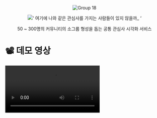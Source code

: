<div align="center">

![Group 18](https://user-images.githubusercontent.com/69471032/205137911-7ed0a14d-ffe9-4cec-94b6-6d4bd7bc73c5.png)

![‘ 여기에 나와 같은 관심사를 가지는 사람들이 있지 않을까_ ‘](https://user-images.githubusercontent.com/69471032/205137218-f7a23f79-3479-4daf-9494-037d26087a9a.png)

50 ~ 300명의 커뮤니티의 소그룹 형성을 돕는 공통 관심사 시각화 서비스

</div>

# 📽️ 데모 영상

<video src="https://user-images.githubusercontent.com/30151603/207490055-64eacee7-4547-4c58-860a-753d46c016a7.mp4"/>

# 🛠️ 기술스택

<div align="center">

<h2>프론트엔드</h2>

![Typescript](https://img.shields.io/badge/Typescript-3178C6.svg?style=for-the-badge&logo=Typescript&logoColor=white) ![React](https://img.shields.io/badge/React-61DAFB.svg?style=for-the-badge&logo=React&logoColor=white) ![NextJS](https://img.shields.io/badge/Next.js-000000.svg?style=for-the-badge&logo=Next.js&logoColor=white) ![ReactQuery](https://img.shields.io/badge/ReactQuery-FF4154.svg?style=for-the-badge&logo=React-Query&logoColor=white) ![Axios](https://img.shields.io/badge/Axios-5A29E4.svg?style=for-the-badge&logo=Axios&logoColor=white) ![Sass](https://img.shields.io/badge/Sass-CC6699.svg?style=for-the-badge&logo=Sass&logoColor=white) ![ESLint](https://img.shields.io/badge/ESLint-4B32C3.svg?style=for-the-badge&logo=ESLint&logoColor=white) ![Prettier](https://img.shields.io/badge/ESLint-F7B93E.svg?style=for-the-badge&logo=Prettier&logoColor=black)

</div>

<h3> 기술 선정이유 </h3>
<details>
  <summary>
    <b>Typescript</b>
  </summary>

- IDE 인텔리센스의 도움을 더욱 더 받을 수 있다.
- 협업시에 코드의 가독성을 증가시켜 이해하는데 낭비되는 시간을 감소 시켜준다.
- 컴파일 단계에서 자바스크립트의 버그의 일부를 사전 감지하여, 생산성을 높여준다.
- 리액트와 타입스크립트의 호환성이 비교적 좋은 편이다.

</details>
<details>
  <summary>
    <b>React.js</b>
  </summary>

- 생태계와 시장성이 매우 커서, 레퍼런스가 많고, 다양한 안정화된 라이브러리가 다수 존재
- 컴포넌트 단위의 개발로 생산성, 유지보수성이 높다.
- 타 프레임 워크에 비해 JS 친화적 문법을 가지고 있어 팀 내에서 새로운 학습 코스트가 발생하지 않아 생산성이 증가된다.

</details>
<details>
  <summary>
    <b>Next.js</b>
  </summary>

- SSR, SSG를 간편하게 구현할 수 있어 페이지 별 렌더링 최적화를 할 수 있다.
- 특정 디렉토리 구조를 강제하여 유연성이 떨어지지만, 팀 프로젝트 내에서 리액트를 사용할 때에 부족한 체계성을 보충해줄 수 있다.
- 라우팅, 이미지 최적화 등 편의적인 기능을 다수 제공받을 수 있다.

</details>
<details>
  <summary>
    <b>React Query</b>
  </summary>

- 캐시를 통해서 서버 통신을 최소화 할 수 있고, 그를 통해서 전역 상태 관리의 필요성을 줄여준다.
- 비동기 과정을 선언적으로 관리할 수 있어 생산성을 높여준다.
- Infinite Query, Auto Refetch 등의 편의 기능을 제공받을 수 있다.

</details>
<details>
  <summary>
    <b>SCSS Module</b>
  </summary>

- 현재 프론트엔드의 JS의 코드의 볼륨을 낮추는 트랜드에 알맞다.
- CSS in JS에 비해 성능적으로 뛰어나다.
- Module을 통해서 스타일간의 모듈성을 지킬 수 있다.

</details>

<div align="center">

## 백엔드

![java](https://img.shields.io/badge/java-007396.svg?style=for-the-badge&logo=java&logoColor=white) ![Spring](https://img.shields.io/badge/Spring-6DB33F.svg?style=for-the-badge&logo=Spring&logoColor=white) ![SpringBoot](https://img.shields.io/badge/SpringBoot-6DB33F.svg?style=for-the-badge&logo=Spring-Boot&logoColor=white) ![MySQL](https://img.shields.io/badge/MySQL-4479A1.svg?style=for-the-badge&logo=MySQL&logoColor=white) ![JPA](https://img.shields.io/badge/JPA-6DB33F.svg?style=for-the-badge&logo=Spring&logoColor=white) ![JUnit5](https://img.shields.io/badge/JUnit5-25A162.svg?style=for-the-badge&logo=JUnit5&logoColor=white)

</div>

<h3> 기술 선정이유 </h3>
<details>
  <summary>
    <b>Java / Spring</b>
  </summary>

- 객체지향언어 사용을 통한 객체지향 프로그래밍 학습을 하기를 원했다.
- Typescript도 interface를 지원하나, 결국 실행 파일은 javascript로 실행 중 interface를 활용할 수 있는 방법이 없다. 즉, 의존성을 주입할 때 항상 구현체를 직접 다루어야 한다.

</details>
<details>
  <summary>
    <b>JPA</b>
  </summary>

- 개발자가 데이터의 취득과 수정, 그리고 저장 전반에 걸친 모든 과정에 신경쓰지 않고 데이터를 하나의 객체로 바라볼 수 있도록 도와주어 더 편리하게 개발을 진행할 수 있다.

</details>
<details>
  <summary>
    <b>MySQL</b>
  </summary>

- RDBMS의 경우 관계 설정을 통해 데이터가 중복되어 저장되지 않도록 하기 때문에 NoSQL DBMS보다 더 쉽게 데이터의 정합성을 유지할 수 있다.

</details>

<div align="center">

## ETC

![NGINX](https://img.shields.io/badge/NginX-009639.svg?style=for-the-badge&logo=NGINX&logoColor=white) ![Github](https://img.shields.io/badge/Github-181717.svg?style=for-the-badge&logo=Github&logoColor=white) ![GithubActions](https://img.shields.io/badge/GithubActions-2088FF.svg?style=for-the-badge&logo=Github-Actions&logoColor=white) ![Naver](https://img.shields.io/badge/nCloud-03C75A.svg?style=for-the-badge&logo=Naver&logoColor=white) ![Postman](https://img.shields.io/badge/Postman-FF6C37.svg?style=for-the-badge&logo=Postman&logoColor=white) ![Figma](https://img.shields.io/badge/Figma-F24E1E.svg?style=for-the-badge&logo=Figma&logoColor=white) ![Notion](https://img.shields.io/badge/Notion-000000.svg?style=for-the-badge&logo=Notion&logoColor=white)

</div>

<h3> 기술 선정이유 </h3>
<details>
  <summary>
    <b>Github action</b>
  </summary>

- Jenkins는 다양한 소스코드 저장소에 호환된다는 장점이 있지만 러닝 커브가 높을 것으로 판단하였다.
- Github action은 github을 사용할 때 사용이 가능하지만 marketplace를 활용하여 쉽게 CI/CD 워크플로우를 작성할 수 있다고 판단하였다.
- 짧은 프로젝트 기간을 고려하여 Github action을 활용하는 것으로 결정하였다.

</details>
<details>
  <summary>
    <b>Nginx</b>
  </summary>

- Nginx는 Apache Web Server보다 더 많은 커넥션을 더 빠르게 관리할 수 있어서 간단한 리버스 프록시 서버로 사용하기 더 적합하다고 판단하여 결정하였다.

</details>

# ⛰️ 핵심 기능 및 도전 과제

<h2 align="center">프론트엔드</h2>

<details>
  <summary>
    <b>스크롤 애니메이션</b>
  </summary>

- Intersection Observer를 통한 스크롤 감지
- SVG Path를 통한 애니메이션

![스크롤 애니메이션](https://user-images.githubusercontent.com/69471032/205130632-c3648e63-b260-490e-948a-e6b26b56aca1.gif)

</details>
<details>
  <summary>
    <b>물리 엔진을 통한 데이터 시각화</b>
  </summary>

- 인터랙티브한 데이터 시각화를 통해서 쉽고 재미있게 소그룹에 참여할 수 있도록 돕는다.
- Canvas를 사용하지 않고, 데이터 시각화를 React State로 최적화 해보는 기술적인 도전
- 2차원 물리엔진을 통한 배치 알고리즘을 직접 구현

![데이터 시각화](https://user-images.githubusercontent.com/69471032/205130847-e81aa8e9-1787-455e-9205-1e7d2cbc65d1.gif)

</details>
<details>
  <summary>
    <b>검색어 자동완성</b>
  </summary>

- 사용자가 생성하려고 하는 키워드의 존재 유무를 쉽게 파악할 수 있고, 대소문자 처리 등을 통해서 키워드의 중복 생성을 감소시킨다.
- 시간 복잡도를 고려한 Trie를 통한 검색어 자동완성 알고리즘 구현

![image](https://user-images.githubusercontent.com/69471032/205131027-6d69f2a0-4cd2-484d-9489-349c9a916681.png)

</details>
<details>
  <summary>
    <b>Lighthouse를 통한 웹페이지 최적화</b>
  </summary>

- TTI, LCP 등의 지표를 활용하여 데이터 패칭, 정적 자원 최적화 등을 통한 렌더링 성능 최적화
- SEO 점수와 diagnostics를 통한 검색 엔진 최적화

![image](https://user-images.githubusercontent.com/69471032/205131143-b2e0f59f-ccfb-4337-a305-f34dcb92b467.png)

</details>
<details>
  <summary>
    <b>React Query와 Short Polling</b>
  </summary>

</details>

<h2 align="center">백엔드</h2>

<details>
  <summary>
    <b>실시간 통신 및 접속 상태 확인</b>
  </summary>

웹소켓 ⇒ Short Polling 전환 과정까지

</details>
<details>
  <summary>
    <b>연관 키워드 추천 API 구현</b>
  </summary>

협업 필터링 알고리즘

</details>
<details>
  <summary>
    <b>실시간 게시판 병합 API</b>
  </summary>

- 커뮤니티의 생명주기는 긴데, 키워드들의 생명주기는 짧기 때문에 관리자의 관리가 필요했다.

</details>
<details>
  <summary>
    <b>서버 성능 측정 및 튜닝</b>
  </summary>

- 항목
  - 대용량 데이터에 대한 RDB 쿼리 튜닝
  - 대규모 트래픽에 대한 API 응답시간 튜닝, 서버 안정성 개선
- 접근 방식
  - 코드적 접근
    - API에 관련된 알고리즘(API 서버)
    - 쿼리문
    - DB 인덱스 추가

</details>

# 🤼 팀 소개 : [위키 바로가기](https://github.com/boostcampwm-2022/web17-waglewagle/wiki)

💡 우리 모두가 리더다.

| [J022\_김관경](https://github.com/vangona)                                                                                      | [J026\_김대호](https://github.com/HodaeSsi)                                                                                     | [J069\_문성현](https://github.com/SunghyeonMoon)                                                                                | [J144\_이승민](https://github.com/aaa22220304)                                                                                  |
| ------------------------------------------------------------------------------------------------------------------------------- | ------------------------------------------------------------------------------------------------------------------------------- | ------------------------------------------------------------------------------------------------------------------------------- | ------------------------------------------------------------------------------------------------------------------------------- |
| <img src="https://user-images.githubusercontent.com/69471032/202520969-506b7edd-f78d-42cd-9fff-c1de03491d17.png" width="150" /> | <img src="https://user-images.githubusercontent.com/69471032/202520996-d4c66c3a-fa35-4893-894e-94c89c0e7081.png" width="150" /> | <img src="https://user-images.githubusercontent.com/69471032/202519668-5d2d4fd2-fcda-4c8b-92d9-4925e96085fd.png" width="150" /> | <img src="https://user-images.githubusercontent.com/69471032/202519655-b0129583-4d38-4e75-9c73-75d02c84bb93.png" width="150" /> |
| [깃허브 바로가기](https://github.com/vangona)                                                                                   | [깃허브 바로가기](https://github.com/HodaeSsi)                                                                                  | [깃허브 바로가기](https://github.com/SunghyeonMoon)                                                                             | [깃허브 바로가기](https://github.com/aaa22220304)                                                                               |
| 프로젝트 리딩                                                                                                                   | 백엔드 진행 리딩                                                                                                                | 프론트엔드 진행 리딩                                                                                                            | 전체 일정 관리                                                                                                                  |
